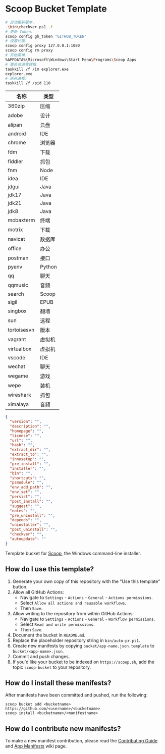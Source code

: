 # Scoop Bucket Template

```bash
# 自动更新版本.
.\bin\checkver.ps1 -f
# 更新 Token.
scoop config gh_token "GITHUB_TOKEN"
# 设置代理.
scoop config proxy 127.0.0.1:1080
scoop config rm proxy
# 开始菜单.
%APPDATA%\Microsoft\Windows\Start Menu\Programs\Scoop Apps
# 重启资源管理器.
taskkill /f /im explorer.exe
explorer.exe
# 杀死进程.
taskkill /f /pid 110
```

| 名称        | 类型   |
| ----------- | ------ |
| 360zip      | 压缩   |
| adobe       | 设计   |
| alipan      | 云盘   |
| android     | IDE    |
| chrome      | 浏览器 |
| fdm         | 下载   |
| fiddler     | 抓包   |
| fnm         | Node   |
| idea        | IDE    |
| jdgui       | Java   |
| jdk17       | Java   |
| jdk21       | Java   |
| jdk8        | Java   |
| mobaxterm   | 终端   |
| motrix      | 下载   |
| navicat     | 数据库 |
| office      | 办公   |
| postman     | 接口   |
| pyenv       | Python |
| qq          | 聊天   |
| qqmusic     | 音频   |
| search      | Scoop  |
| sigil       | EPUB   |
| singbox     | 翻墙   |
| sun         | 远程   |
| tortoisesvn | 版本   |
| vagrant     | 虚拟机 |
| virtualbox  | 虚拟机 |
| vscode      | IDE    |
| wechat      | 聊天   |
| wegame      | 游戏   |
| wepe        | 装机   |
| wireshark   | 抓包   |
| ximalaya    | 音频   |

```json
{
  "version": "",
  "description": "",
  "homepage": "",
  "license": "",
  "url": "",
  "hash": "",
  "extract_dir": "",
  "extract_to": "",
  "innosetup": "",
  "pre_install": "",
  "installer": "",
  "bin": "",
  "shortcuts": "",
  "psmodule": "",
  "env_add_path": "",
  "env_set": "",
  "persist": "",
  "post_install": "",
  "suggest": "",
  "notes": "",
  "pre_uninstall": "",
  "depends": "",
  "uninstaller": "",
  "post_uninstall": "",
  "checkver": "",
  "autoupdate": ""
}
```

<!-- Uncomment the following line after replacing placeholders -->
<!-- [![Tests](https://github.com/<username>/<bucketname>/actions/workflows/ci.yml/badge.svg)](https://github.com/<username>/<bucketname>/actions/workflows/ci.yml) [![Excavator](https://github.com/<username>/<bucketname>/actions/workflows/excavator.yml/badge.svg)](https://github.com/<username>/<bucketname>/actions/workflows/excavator.yml) -->

Template bucket for [Scoop](https://scoop.sh), the Windows command-line installer.

## How do I use this template?

1. Generate your own copy of this repository with the "Use this template"
   button.
2. Allow all GitHub Actions:
   - Navigate to `Settings` - `Actions` - `General` - `Actions permissions`.
   - Select `Allow all actions and reusable workflows`.
   - Then `Save`.
3. Allow writing to the repository from within GitHub Actions:
   - Navigate to `Settings` - `Actions` - `General` - `Workflow permissions`.
   - Select `Read and write permissions`.
   - Then `Save`.
4. Document the bucket in `README.md`.
5. Replace the placeholder repository string in `bin/auto-pr.ps1`.
6. Create new manifests by copying `bucket/app-name.json.template` to
   `bucket/<app-name>.json`.
7. Commit and push changes.
8. If you'd like your bucket to be indexed on `https://scoop.sh`, add the
   topic `scoop-bucket` to your repository.

## How do I install these manifests?

After manifests have been committed and pushed, run the following:

```pwsh
scoop bucket add <bucketname> https://github.com/<username>/<bucketname>
scoop install <bucketname>/<manifestname>
```

## How do I contribute new manifests?

To make a new manifest contribution, please read the [Contributing
Guide](https://github.com/ScoopInstaller/.github/blob/main/.github/CONTRIBUTING.md)
and [App Manifests](https://github.com/ScoopInstaller/Scoop/wiki/App-Manifests)
wiki page.
